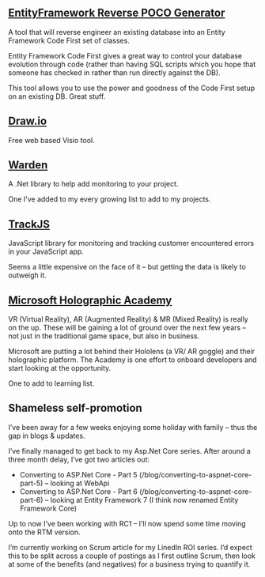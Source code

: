 ## [EntityFramework Reverse POCO Generator](https://visualstudiogallery.msdn.microsoft.com/ee4fcff9-0c4c-4179-afd9-7a2fb90f5838)
A tool that will reverse engineer an existing database into an Entity Framework Code First set of classes.

Entity Framework Code First gives a great way to control your database evolution through code (rather than having SQL scripts which you hope that someone has checked in rather than run directly against the DB).

This tool allows you to use the power and goodness of the Code First setup on an existing DB.  Great stuff.

## [Draw.io](https://www.draw.io/)
Free web based Visio tool.

## [Warden](https://getwarden.net/)
A .Net library to help add monitoring to your project.

One I’ve added to my every growing list to add to my projects.

## [TrackJS](https://trackjs.com/)
JavaScript library for monitoring and tracking customer encountered errors in your JavaScript app.

Seems a little expensive on the face of it – but getting the data is likely to outweigh it.

## [Microsoft Holographic Academy](https://developer.microsoft.com/en-us/windows/holographic/academy)
VR (Virtual Reality), AR (Augmented Reality) &amp; MR (Mixed Reality) is really on the up.  These will be gaining a lot of ground over the next few years – not just in the traditional game space, but also in business.

Microsoft are putting a lot behind their Hololens (a VR/ AR goggle) and their holographic platform.
The Academy is one effort to onboard developers and start looking at the opportunity.

One to add to learning list.

## Shameless self-promotion
I’ve been away for a few weeks enjoying some holiday with family – thus the gap in blogs &amp; updates.

I’ve finally managed to get back to my Asp.Net Core series.  After around a three month delay, I’ve got two articles out:

* Converting to ASP.Net Core - Part 5 (/blog/converting-to-aspnet-core-part-5) – looking at WebApi
* Converting to ASP.Net Core - Part 6 (/blog/converting-to-aspnet-core-part-6) – looking at Entity Framework 7 (I think now renamed Entity Framework Core)

Up to now I’ve been working with RC1 – I’ll now spend some time moving onto the RTM version.

I’m currently working on Scrum article for my LinedIn ROI series.  I’d expect this to be split across a couple of postings as I first outline Scrum, then look at some of the benefits (and negatives) for a business trying to quantify it.
